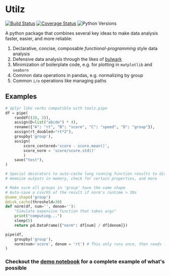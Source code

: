 # Utilz
[![Build Status](https://api.travis-ci.com/ejolly/utilz.svg?branch=master)](https://travis-ci.com/ejolly/utilz)
[![Coverage Status](https://coveralls.io/repos/github/ejolly/utilz/badge.svg?branch=master)](https://coveralls.io/github/ejolly/utilz?branch=master)
![Python Versions](https://img.shields.io/badge/python-3.8%20%7C%203.9-blue)

A python package that combines several key ideas to make data analysis faster, easier, and more reliable:  

1. Declarative, concise, composable *functional-programming* style data analysis
2. Defensive data analysis through the likes of [bulwark](https://bulwark.readthedocs.io/en/latest/index.html)
3. Minimization of boilerplate code, e.g. for plotting in `matplotlib` and `seaborn`
4. Common data operations in pandas, e.g. normalizing by group
5. Common `i/o` operations like managing paths

## Examples

```python
# dplyr like verbs compatible with toolz.pipe
df = pipe(
    randdf((20, 3)),
    assign(D=list("abcde") * 4),
    rename({"A": "rt", "B": "score", "C": "speed", "D": "group"}),
    assign(rt_doubled="rt*2"),
    groupby('group'), 
    assign(
        score_centered='score - score.mean()', 
        score_norm = 'score/score.std()'
        )
    save("test"),
)
```

```python
# Special decorators to auto-cache long running function results to disk
# memoize outputs in memory, check for certain properties, and more

# Make sure all groups in 'group' have the same shape
# Auto-save a csv/h5 of the result if norm's runtime > 30s
@same_shape('group')
@disk_cache(threshold=30)
def norm(df, num='', denom=''):
    "Simulate expensive function that takes args"
    print("computing...")
    sleep(5)
    return pd.DataFrame({"norm": df[num] / df[denom]})

pipe(df, 
    groupby('group'), 
    norm(num='score', denom = 'rt') # This only runs once, then reads from disk
)

```

### Checkout the [demo notebook](https://eshinjolly.com/utilz/api/fp_data_analysis) for a complete example of what's possible